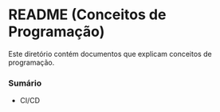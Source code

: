 # README (Conceitos de Programação)

Este diretório contém documentos que explicam conceitos de programação.

### Sumário

- CI/CD